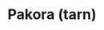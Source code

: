 ---
uuid: ecf914cb-db00-4964-8d5e-cce112cc3523
title: Pakora (tarn)
titleslug: pakora-tarn_ecf914cb-db00-4964-8d5e-cce112cc3523
draft: true
layout: recettes
type: plat
categories:
  - Bouchées salées
  - Friture
auteur: tarn team
regime:
  - vegetarien
  - sans-gluten
  - vegan
  - sans-lactose
cuisson: Oui
temperature: Chaud
plate: 5
quantite_desc: 4 pakoras par personnes
check: Oui
checkAlwaysOk: false
ingredients:
  legumes:
    - title: Pomme de terre
      quantite: 160
      unit: grammes
    - title: Oignon
      quantite: 160
      unit: grammes
    - title: Courgette
      quantite: 80
      unit: grammes
    - title: Ail
      quantite: 2
      unit: gousse·s
  autres:
    - title: Eau
      quantite: 200
      unit: ml
  sec:
    - title: Farine de pois chiche
      quantite: 200
      unit: grammes
  lof:
    - title: Farine de pois chiche
      quantite: 200
      unit: grammes
  epices:
    - title: Curry
      quantite: 1
      unit: c. à soupe
    - title: Cumin (graines)
      quantite: 1
      unit: c. à café
    - title: Coriandre en poudre
      quantite: 1
      unit: c. à café
    - title: Coriandre fraîche
      quantite: 0.2
      unit: bottes
    - title: Sel
      quantite: 5
      unit: grammes
preparation: >-
  * Peler oignons, patates. Couper en morceaux (pas trop gros), ainsi que les
  courgettes.

  * Dans un saladier, verser la farine.Ajouter le cumin, coriandre et coriandre fraîche ciselée.

  * Peler les gousses d'ail et le gingembre. Les presser et ajouter à la farine.

  * Mélanger le tout. Bien saler.

  * Ajouter l'eau petit à petit pour former une pâte. Verser ensuite les morceaux de légumes et bien mélanger pour qu'ils soient recouverts de pâte.

  * Faire chauffer l'huile de friture

  * Pour cuire les pakaros, prendre l'équivalent d'une c.à s. de pâte et verser dans l'huile. Retourner de temps en temps. Lorsque le pakora est bien doré, le sortir de l'huile et disposer sur du papier absorbant.
publishDate: 2024-05-20T13:42:00.000Z
---